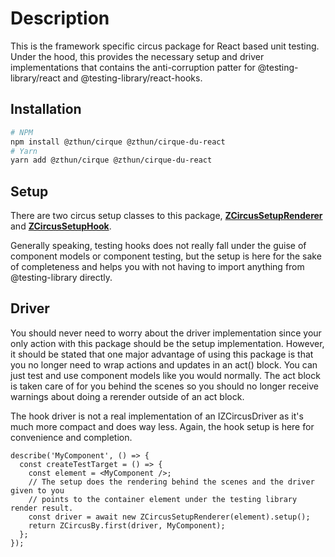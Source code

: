 # Description

This is the framework specific circus package for React based unit testing. Under the hood, this provides the necessary
setup and driver implementations that contains the anti-corruption patter for @testing-library/react and
@testing-library/react-hooks.

## Installation

```sh
# NPM
npm install @zthun/cirque @zthun/cirque-du-react
# Yarn
yarn add @zthun/cirque @zthun/cirque-du-react
```

## Setup

There are two circus setup classes to this package, [**ZCircusSetupRenderer**](./src/setup/circus-setup-renderer.ts) and
[**ZCircusSetupHook**](./src/setup/circus-setup-hook.ts).

Generally speaking, testing hooks does not really fall under the guise of component models or component testing, but the
setup is here for the sake of completeness and helps you with not having to import anything from @testing-library
directly.

## Driver

You should never need to worry about the driver implementation since your only action with this package should be the
setup implementation. However, it should be stated that one major advantage of using this package is that you no longer
need to wrap actions and updates in an act() block. You can just test and use component models like you would normally.
The act block is taken care of for you behind the scenes so you should no longer receive warnings about doing a rerender
outside of an act block.

The hook driver is not a real implementation of an IZCircusDriver as it's much more compact and does way less. Again,
the hook setup is here for convenience and completion.

```tsx
describe('MyComponent', () => {
  const createTestTarget = () => {
    const element = <MyComponent />;
    // The setup does the rendering behind the scenes and the driver given to you
    // points to the container element under the testing library render result.
    const driver = await new ZCircusSetupRenderer(element).setup();
    return ZCircusBy.first(driver, MyComponent);
  };
});
```
